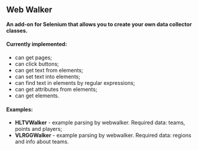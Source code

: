 ## Web Walker
**An add-on for Selenium that allows you to create your own data collector classes.**

#### Currently implemented:
  + can get pages;
  + can click buttons;
  + can get text from elements;
  + can set text into elements;
  + can find text in elements by regular expressions;
  + can get attributes from elements;
  + can get elements.

#### Examples:
  + **HLTVWalker** - example parsing by webwalker. Required data: teams, points and players;  
  + **VLRGGWalker** - example parsing by webwalker. Required data: regions and info about teams.  